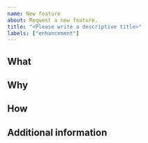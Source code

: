 ```yaml
---
name: New feature
about: Request a new feature.
title: "<Please write a descriptive title>"
labels: ["enhancement"]
---
```


## What

## Why

## How

## Additional information
